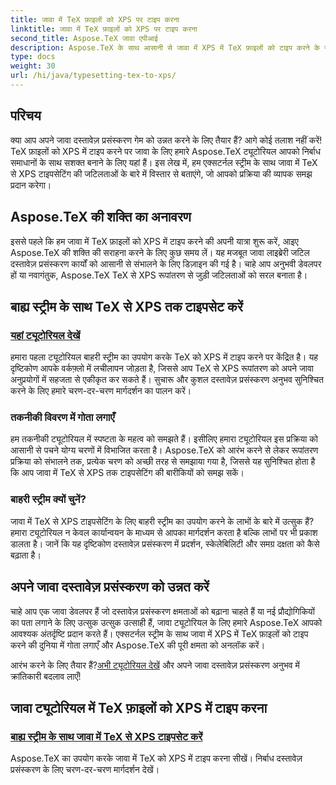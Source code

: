 ```yaml
---
title: जावा में TeX फ़ाइलों को XPS पर टाइप करना
linktitle: जावा में TeX फ़ाइलों को XPS पर टाइप करना
second_title: Aspose.TeX जावा एपीआई
description: Aspose.TeX के साथ आसानी से जावा में XPS में TeX फ़ाइलों को टाइप करने के रहस्यों को अनलॉक करें। निर्बाध दस्तावेज़ प्रसंस्करण पर चरण-दर-चरण मार्गदर्शन के लिए हमारे ट्यूटोरियल देखें।
type: docs
weight: 30
url: /hi/java/typesetting-tex-to-xps/
---
```

## परिचय

क्या आप अपने जावा दस्तावेज़ प्रसंस्करण गेम को उन्नत करने के लिए तैयार हैं? आगे कोई तलाश नहीं करें! TeX फ़ाइलों को XPS में टाइप करने पर जावा के लिए हमारे Aspose.TeX ट्यूटोरियल आपको निर्बाध समाधानों के साथ सशक्त बनाने के लिए यहां हैं। इस लेख में, हम एक्सटर्नल स्ट्रीम के साथ जावा में TeX से XPS टाइपसेटिंग की जटिलताओं के बारे में विस्तार से बताएंगे, जो आपको प्रक्रिया की व्यापक समझ प्रदान करेगा।

## Aspose.TeX की शक्ति का अनावरण

इससे पहले कि हम जावा में TeX फ़ाइलों को XPS में टाइप करने की अपनी यात्रा शुरू करें, आइए Aspose.TeX की शक्ति की सराहना करने के लिए कुछ समय लें। यह मजबूत जावा लाइब्रेरी जटिल दस्तावेज़ प्रसंस्करण कार्यों को आसानी से संभालने के लिए डिज़ाइन की गई है। चाहे आप अनुभवी डेवलपर हों या नवागंतुक, Aspose.TeX TeX से XPS रूपांतरण से जुड़ी जटिलताओं को सरल बनाता है।

## बाह्य स्ट्रीम के साथ TeX से XPS तक टाइपसेट करें

### [यहां ट्यूटोरियल देखें](./typeset-tex-to-xps-external-stream/)

हमारा पहला ट्यूटोरियल बाहरी स्ट्रीम का उपयोग करके TeX को XPS में टाइप करने पर केंद्रित है। यह दृष्टिकोण आपके वर्कफ़्लो में लचीलापन जोड़ता है, जिससे आप TeX से XPS रूपांतरण को अपने जावा अनुप्रयोगों में सहजता से एकीकृत कर सकते हैं। सुचारू और कुशल दस्तावेज़ प्रसंस्करण अनुभव सुनिश्चित करने के लिए हमारे चरण-दर-चरण मार्गदर्शन का पालन करें।

### तकनीकी विवरण में गोता लगाएँ

हम तकनीकी ट्यूटोरियल में स्पष्टता के महत्व को समझते हैं। इसीलिए हमारा ट्यूटोरियल इस प्रक्रिया को आसानी से पचने योग्य चरणों में विभाजित करता है। Aspose.TeX को आरंभ करने से लेकर रूपांतरण प्रक्रिया को संभालने तक, प्रत्येक चरण को अच्छी तरह से समझाया गया है, जिससे यह सुनिश्चित होता है कि आप जावा में TeX से XPS तक टाइपसेटिंग की बारीकियों को समझ सकें।

### बाहरी स्ट्रीम क्यों चुनें?

जावा में TeX से XPS टाइपसेटिंग के लिए बाहरी स्ट्रीम का उपयोग करने के लाभों के बारे में उत्सुक हैं? हमारा ट्यूटोरियल न केवल कार्यान्वयन के माध्यम से आपका मार्गदर्शन करता है बल्कि लाभों पर भी प्रकाश डालता है। जानें कि यह दृष्टिकोण दस्तावेज़ प्रसंस्करण में प्रदर्शन, स्केलेबिलिटी और समग्र दक्षता को कैसे बढ़ाता है।

## अपने जावा दस्तावेज़ प्रसंस्करण को उन्नत करें

चाहे आप एक जावा डेवलपर हैं जो दस्तावेज़ प्रसंस्करण क्षमताओं को बढ़ाना चाहते हैं या नई प्रौद्योगिकियों का पता लगाने के लिए उत्सुक उत्सुक उत्साही हैं, जावा ट्यूटोरियल के लिए हमारे Aspose.TeX आपको आवश्यक अंतर्दृष्टि प्रदान करते हैं। एक्सटर्नल स्ट्रीम के साथ जावा में XPS में TeX फ़ाइलों को टाइप करने की दुनिया में गोता लगाएँ और Aspose.TeX की पूरी क्षमता को अनलॉक करें।

 आरंभ करने के लिए तैयार हैं?[अभी ट्यूटोरियल देखें](./typeset-tex-to-xps-external-stream/) और अपने जावा दस्तावेज़ प्रसंस्करण अनुभव में क्रांतिकारी बदलाव लाएँ!
## जावा ट्यूटोरियल में TeX फ़ाइलों को XPS में टाइप करना
### [बाह्य स्ट्रीम के साथ जावा में TeX से XPS टाइपसेट करें](./typeset-tex-to-xps-external-stream/)
Aspose.TeX का उपयोग करके जावा में TeX को XPS में टाइप करना सीखें। निर्बाध दस्तावेज़ प्रसंस्करण के लिए चरण-दर-चरण मार्गदर्शन देखें।